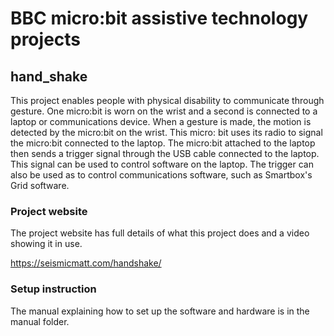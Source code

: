 # BBC micro:bit assistive technology projects

## hand_shake

This project enables people with physical disability to communicate through gesture. One micro:bit is worn on the wrist and a second is connected to a laptop or communications device. When a gesture is made, the motion is detected by the micro:bit on the wrist. This micro: bit uses its radio to signal the micro:bit connected to the laptop. The micro:bit attached to the laptop then sends a trigger signal through the USB cable connected to the laptop. This signal can be used to control software on the laptop. The trigger can also be used as to control communications software, such as Smartbox's Grid software.

### Project website

The project website has full details of what this project does and a video
showing it in use.

<https://seismicmatt.com/handshake/>

### Setup instruction

The manual explaining how to set up the software and hardware is in the manual
folder.

